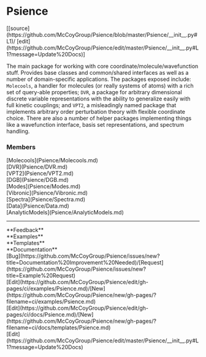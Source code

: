 # <a id="Psience">Psience</a> 
<div class="docs-source-link" markdown="1">
[[source](https://github.com/McCoyGroup/Psience/blob/master/Psience/__init__.py#L1)/
[edit](https://github.com/McCoyGroup/Psience/edit/master/Psience/__init__.py#L1?message=Update%20Docs)]
</div>
    
The main package for working with core coordinate/molecule/wavefunction stuff.
Provides base classes and common/shared interfaces as well as a number of domain-specific applications.
The packages exposed include: `Molecools`, a handler for molecules (or really systems of atoms) with a
rich set of query-able properties; `DVR`, a package for arbitrary dimensional discrete variable representations
with the ability to generalize easily with full kinetic couplings; and `VPT2`, a misleadingly named package that
implements arbitrary order perturbation theory with flexible coordinate choice.
There are also a number of helper packages implementing things like a wavefunction interface, basis set representations,
and spectrum handling.

### Members
<div class="container alert alert-secondary bg-light">
  <div class="row">
   <div class="col" markdown="1">
[Molecools](Psience/Molecools.md)   
</div>
   <div class="col" markdown="1">
[DVR](Psience/DVR.md)   
</div>
   <div class="col" markdown="1">
[VPT2](Psience/VPT2.md)   
</div>
</div>
  <div class="row">
   <div class="col" markdown="1">
[DGB](Psience/DGB.md)   
</div>
   <div class="col" markdown="1">
[Modes](Psience/Modes.md)   
</div>
   <div class="col" markdown="1">
[Vibronic](Psience/Vibronic.md)   
</div>
</div>
  <div class="row">
   <div class="col" markdown="1">
[Spectra](Psience/Spectra.md)   
</div>
   <div class="col" markdown="1">
[Data](Psience/Data.md)   
</div>
   <div class="col" markdown="1">
[AnalyticModels](Psience/AnalyticModels.md)   
</div>
</div>
  <div class="row">
   <div class="col" markdown="1">
   
</div>
   <div class="col" markdown="1">
   
</div>
   <div class="col" markdown="1">
   
</div>
</div>
</div>













---


<div markdown="1" class="text-secondary">
<div class="container">
  <div class="row">
   <div class="col" markdown="1">
**Feedback**   
</div>
   <div class="col" markdown="1">
**Examples**   
</div>
   <div class="col" markdown="1">
**Templates**   
</div>
   <div class="col" markdown="1">
**Documentation**   
</div>
   <div class="col" markdown="1">
   
</div>
   <div class="col" markdown="1">
   
</div>
   <div class="col" markdown="1">
   
</div>
</div>
  <div class="row">
   <div class="col" markdown="1">
[Bug](https://github.com/McCoyGroup/Psience/issues/new?title=Documentation%20Improvement%20Needed)/[Request](https://github.com/McCoyGroup/Psience/issues/new?title=Example%20Request)   
</div>
   <div class="col" markdown="1">
[Edit](https://github.com/McCoyGroup/Psience/edit/gh-pages/ci/examples/Psience.md)/[New](https://github.com/McCoyGroup/Psience/new/gh-pages/?filename=ci/examples/Psience.md)   
</div>
   <div class="col" markdown="1">
[Edit](https://github.com/McCoyGroup/Psience/edit/gh-pages/ci/docs/Psience.md)/[New](https://github.com/McCoyGroup/Psience/new/gh-pages/?filename=ci/docs/templates/Psience.md)   
</div>
   <div class="col" markdown="1">
[Edit](https://github.com/McCoyGroup/Psience/edit/master/Psience/__init__.py#L1?message=Update%20Docs)   
</div>
   <div class="col" markdown="1">
   
</div>
   <div class="col" markdown="1">
   
</div>
   <div class="col" markdown="1">
   
</div>
</div>
</div>
</div>